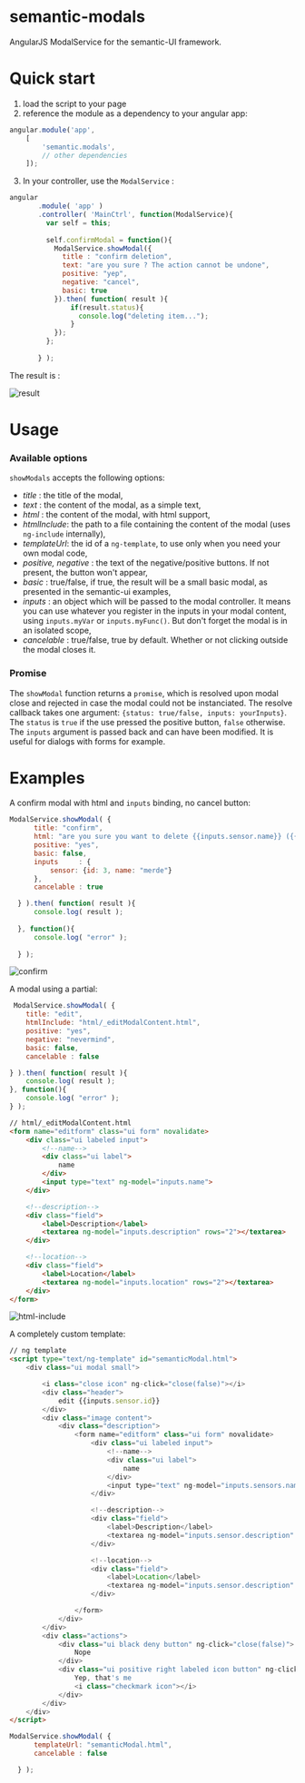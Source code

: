 # semantic-modals

AngularJS ModalService for the semantic-UI framework.

# Quick start

1. load the script to your page
2. reference the module as a dependency to your angular app:
   
  ```js
  angular.module('app',
      [
          'semantic.modals',
          // other dependencies
      ]);
  ```
  
3. In your controller, use the `ModalService` :

 ```js
 angular
        .module( 'app' )
        .controller( 'MainCtrl', function(ModalService){
          var self = this;
          
          self.confirmModal = function(){
            ModalService.showModal({
              title : "confirm deletion",
              text: "are you sure ? The action cannot be undone",
              positive: "yep",
              negative: "cancel",
              basic: true
            }).then( function( result ){
                if(result.status){
                  console.log("deleting item...");
                }
            });
          };
          
        } );
 ```
 The result is : 
 
 ![result](screenshots/basic-confirm-modal.png)
 

# Usage

### Available options

`showModals` accepts the following options:

- _title_ : the title of the modal,
- _text_ : the content of the modal, as a simple text,
- _html_ : the content of the modal, with html support,
- _htmlInclude_: the path to a file containing the content of the modal (uses `ng-include` internally),
- _templateUrl_: the id of a `ng-template`, to use only when you need your own modal code,
- _positive, negative_ : the text of the negative/positive buttons. If not present, the button won't appear,
- _basic_ : true/false, if true, the result will be a small basic modal, as presented in the semantic-ui examples,
- _inputs_ : an object which will be passed to the modal controller. It means you can use whatever you register in the inputs in your modal content, using `inputs.myVar` or `inputs.myFunc()`. But don't forget the modal is in an isolated scope,
- _cancelable_ : true/false, true by default. Whether or not clicking outside the modal closes it.

### Promise

The `showModal` function returns a `promise`, which is resolved upon modal close and rejected in case the modal could not be instanciated.
The resolve callback takes one argument: `{status: true/false, inputs: yourInputs}`. The `status` is `true` if the use pressed the positive button, `false` otherwise.
The `inputs` argument is passed back and can have been modified. It is useful for dialogs with forms for example.

# Examples

A confirm modal with html and `inputs` binding, no cancel button:

```js
ModalService.showModal( {
      title: "confirm",
      html: "are you sure you want to delete {{inputs.sensor.name}} ({{inputs.sensor.id}} ) ?",
      positive: "yes",
      basic: false,
      inputs     : {
          sensor: {id: 3, name: "merde"}
      },
      cancelable : true

  } ).then( function( result ){
      console.log( result );
      
  }, function(){
      console.log( "error" );
      
  } );
```

![confirm](screenshots/confirm-modal-inputs.png)

A modal using a partial:

```js
 ModalService.showModal( {
    title: "edit",
    htmlInclude: "html/_editModalContent.html",
    positive: "yes",
    negative: "nevermind",
    basic: false,
    cancelable : false

} ).then( function( result ){
    console.log( result );
}, function(){
    console.log( "error" );
} );
```

```html
// html/_editModalContent.html
<form name="editform" class="ui form" novalidate>
    <div class="ui labeled input">
        <!--name-->
        <div class="ui label">
            name
        </div>
        <input type="text" ng-model="inputs.name">
    </div>

    <!--description-->
    <div class="field">
        <label>Description</label>
        <textarea ng-model="inputs.description" rows="2"></textarea>
    </div>

    <!--location-->
    <div class="field">
        <label>Location</label>
        <textarea ng-model="inputs.location" rows="2"></textarea>
    </div>
</form>
```

![html-include](screenshots/html-include.png)

A completely custom template:

```html
// ng template
<script type="text/ng-template" id="semanticModal.html">
    <div class="ui modal small">

        <i class="close icon" ng-click="close(false)"></i>
        <div class="header">
            edit {{inputs.sensor.id}}
        </div>
        <div class="image content">
            <div class="description">
                <form name="editform" class="ui form" novalidate>
                    <div class="ui labeled input">
                        <!--name-->
                        <div class="ui label">
                            name
                        </div>
                        <input type="text" ng-model="inputs.sensors.name">
                    </div>

                    <!--description-->
                    <div class="field">
                        <label>Description</label>
                        <textarea ng-model="inputs.sensor.description" rows="2"></textarea>
                    </div>

                    <!--location-->
                    <div class="field">
                        <label>Location</label>
                        <textarea ng-model="inputs.sensor.description" rows="2"></textarea>
                    </div>

                </form>
            </div>
        </div>
        <div class="actions">
            <div class="ui black deny button" ng-click="close(false)">
                Nope
            </div>
            <div class="ui positive right labeled icon button" ng-click="close(true)">
                Yep, that's me
                <i class="checkmark icon"></i>
            </div>
        </div>
    </div>
</script>
```

```js
ModalService.showModal( {
      templateUrl: "semanticModal.html",
      cancelable : false

  } );
```
